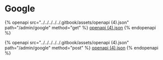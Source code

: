 # Google

{% openapi src="../../../../../.gitbook/assets/openapi (4).json" path="/admin/google" method="get" %}
[openapi (4).json](<../../../../../.gitbook/assets/openapi (4).json>)
{% endopenapi %}

{% openapi src="../../../../../.gitbook/assets/openapi (4).json" path="/admin/google" method="post" %}
[openapi (4).json](<../../../../../.gitbook/assets/openapi (4).json>)
{% endopenapi %}
